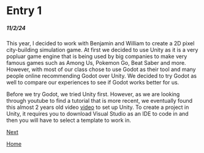 # Entry 1
##### 11/2/24

This year, I decided to work with Benjamin and William to create a 2D pixel city-building simulation game. At first we decided to use Unity as it is a very popluar game engine that is being used by big companies to make very famous games such as Among Us, Pokemon Go, Beat Saber and more. However, with most of our class chose to use Godot as their tool and many people online recommending Godot over Unity. We decided to try Godot as well to compare our experiences to see if Godot works better for us. 

Before we try Godot, we tried Unity first. However, as we are looking through youtube to find a tutorial that is more recent, we eventually found this almost 2 years old video [video](https://www.youtube.com/watch?v=XtQMytORBmM) to set up Unity. To create a project in Unity, it requires you to download Visual Studio as an IDE to code in and then you will have to select a template to work in. 

[Next](entry02.md)

[Home](../README.md)
